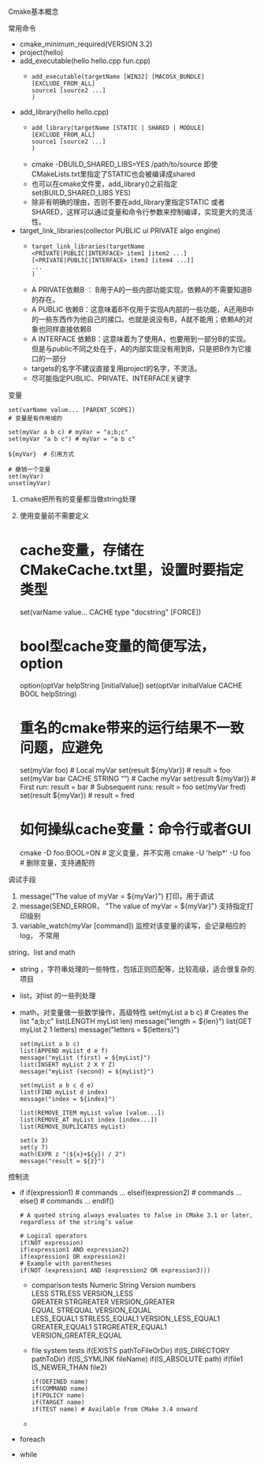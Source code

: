 Cmake基本概念

常用命令

- cmake_minimum_required(VERSION 3.2)    
- project(hello)
- add_executable(hello hello.cpp fun.cpp)
  -     add_executable(targetName [WIN32] [MACOSX_BUNDLE]
        [EXCLUDE_FROM_ALL]
        source1 [source2 ...]
        )
- add_library(hello hello.cpp)
  -     add_library(targetName [STATIC | SHARED | MODULE]
        [EXCLUDE_FROM_ALL]
        source1 [source2 ...]
        )
  - cmake -DBUILD_SHARED_LIBS=YES /path/to/source  即使CMakeLists.txt里指定了STATIC也会被编译成shared      
  - 也可以在cmake文件里，add_library()之前指定  set(BUILD_SHARED_LIBS YES)
  - 除非有明确的理由，否则不要在add_library里指定STATIC 或者 SHARED，这样可以通过变量和命令行参数来控制编译，实现更大的灵活性。
- target_link_libraries(collector 
                                       PUBLIC ui
                                        PRIVATE algo engine)
  -     target_link_libraries(targetName
        <PRIVATE|PUBLIC|INTERFACE> item1 [item2 ...]
        [<PRIVATE|PUBLIC|INTERFACE> item3 [item4 ...]]
        ...
        )
  - A PRIVATE依赖B ： B用于A的一些内部功能实现，依赖A的不需要知道B的存在。
  - A PUBLIC 依赖B：这意味着B不仅用于实现A内部的一些功能，A还用B中的一些东西作为他自己的接口。也就是说没有B，A就不能用；依赖A的对象也同样直接依赖B
  - A INTERFACE 依赖B：这意味着为了使用A，也要用到一部分B的实现。但是与public不同之处在于，A的内部实现没有用到B，只是把B作为它接口的一部分
  - targets的名字不建议直接复用project的名字，不灵活。
  - 尽可能指定PUBLIC、PRIVATE、INTERFACE关键字

变量

    set(varName value... [PARENT_SCOPE])
    # 变量是有作用域的
    
    set(myVar a b c) # myVar = "a;b;c"
    set(myVar "a b c") # myVar = "a b c"
    
    ${myVar}  # 引用方式
    
    # 撤销一个变量
    set(myVar)
    unset(myVar)   

1. cmake把所有的变量都当做string处理
2. 使用变量前不需要定义

    # cache变量，存储在CMakeCache.txt里，设置时要指定类型
    set(varName value... CACHE type "docstring" [FORCE])
    
    # bool型cache变量的简便写法，option
    option(optVar helpString [initialValue])
    set(optVar initialValue CACHE BOOL helpString)
    
    
    # 重名的cmake带来的运行结果不一致问题，应避免
    set(myVar foo)                         # Local myVar
    set(result ${myVar})                   # result = foo
    set(myVar bar CACHE STRING “”)         # Cache myVar
    set(result ${myVar})                   # First run: result = bar
                                           # Subsequent runs: result = foo
    set(myVar fred)
    set(result ${myVar})                   # result = fred
    
    # 如何操纵cache变量：命令行或者GUI
    cmake -D foo:BOOL=ON     # 定义变量，并不实用
    cmake -U 'help*' -U foo  # 删除变量，支持通配符
    

调试手段

1. message("The value of myVar = ${myVar}")      打印，用于调试
2. message(SEND_ERROR， "The value of myVar = ${myVar}")     支持指定打印级别
3. variable_watch(myVar [command])    监控对该变量的读写，会记录相应的log， 不常用

string、list and math

- string ，字符串处理的一些特性，包括正则匹配等，比较高级，适合很复杂的项目
- list，对list 的一些列处理
- math，对变量做一些数学操作，高级特性
      set(myList a b c) # Creates the list "a;b;c"
      list(LENGTH myList len)
      message("length = ${len}")
      list(GET myList 2 1 letters)
      message("letters = ${letters}")
      
      set(myList a b c)
      list(APPEND myList d e f)
      message("myList (first) = ${myList}")
      list(INSERT myList 2 X Y Z)
      message("myList (second) = ${myList}")
      
      set(myList a b c d e)
      list(FIND myList d index)
      message("index = ${index}")
      
      list(REMOVE_ITEM myList value [value...])
      list(REMOVE_AT myList index [index...])
      list(REMOVE_DUPLICATES myList)
      
      set(x 3)
      set(y 7)
      math(EXPR z "(${x}+${y}) / 2")
      message("result = ${z}")

控制流

- if
      if(expression1)
      # commands ...
      elseif(expression2)
      # commands ...
      else()
      # commands ...
      endif()
      
      # A quoted string always evaluates to false in CMake 3.1 or later, regardless of the string’s value
      
      # Logical operators
      if(NOT expression)
      if(expression1 AND expression2)
      if(expression1 OR expression2)
      # Example with parentheses
      if(NOT (expression1 AND (expression2 OR expression3)))
  - comparison tests
      Numeric       	String           	Version numbers      
      LESS          	STRLESS          	VERSION_LESS         
      GREATER       	STRGREATER       	VERSION_GREATER      
      EQUAL         	STREQUAL         	VERSION_EQUAL        
      LESS_EQUAL1   	STRLESS_EQUAL1   	VERSION_LESS_EQUAL1  
      GREATER_EQUAL1	STRGREATER_EQUAL1	VERSION_GREATER_EQUAL
  - file system tests
        if(EXISTS pathToFileOrDir)
        if(IS_DIRECTORY pathToDir)
        if(IS_SYMLINK fileName)
        if(IS_ABSOLUTE path)
        if(file1 IS_NEWER_THAN file2)
        
        if(DEFINED name)
        if(COMMAND name)
        if(POLICY name)
        if(TARGET name)
        if(TEST name) # Available from CMake 3.4 onward
  - 
- foreach
      
  
- while


